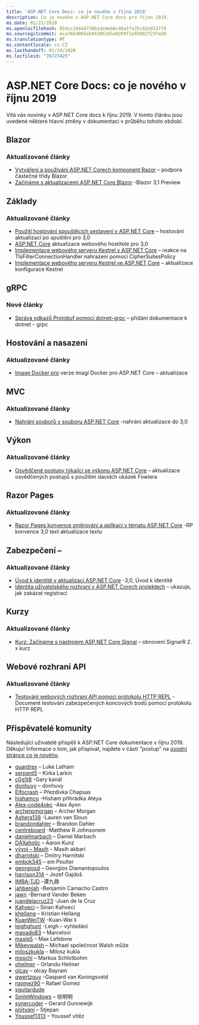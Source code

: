 ```yaml
---
title: 'ASP.NET Core Docs: co je nového v říjnu 2019'
description: Co je nového v ASP.NET Core docs pro říjen 2019.
ms.date: 01/21/2020
ms.openlocfilehash: 85dcc104a4738b1de4eb8c46a1fe25c02e913778
ms.sourcegitcommit: eca76bd065eb94386165a0269f1e95092f23fa58
ms.translationtype: MT
ms.contentlocale: cs-CZ
ms.lasthandoff: 01/24/2020
ms.locfileid: "76727425"
---
```

# <a name="aspnet-core-docs-whats-new-for-october-2019"></a>ASP.NET Core Docs: co je nového v říjnu 2019

Vítá vás novinky v ASP.NET Core docs k říjnu 2019. V tomto článku jsou uvedené některé hlavní změny v dokumentaci v průběhu tohoto období.

## <a name="blazor"></a>Blazor

### <a name="updated-articles"></a>Aktualizované články

- [Vytváření a používání ASP.NET Corech komponent Razor](../blazor/components.md) – podpora částečné třídy Blazor
- [Začínáme s aktualizacemi ASP.NET Core Blazor](../blazor/get-started.md) -Blazor 3,1 Preview

## <a name="fundamentals"></a>Základy

### <a name="updated-articles"></a>Aktualizované články

- [Použití hostování spouštěcích sestavení v ASP.NET Core](../fundamentals/host/platform-specific-configuration.md) – hostování aktualizací po spuštění pro 3,0
- [ASP.NET Core](../fundamentals/host/web-host.md) aktualizace webového hostitele pro 3,0
- [Implementace webového serveru Kestrel v ASP.NET Core](../fundamentals/servers/kestrel.md) – reakce na TlsFilterConnectionHandler nahrazení pomocí CipherSuitesPolicy
- [Implementace webového serveru Kestrel ve ASP.NET Core](../fundamentals/servers/kestrel.md) – aktualizace konfigurace Kestrel

## <a name="grpc"></a>gRPC

### <a name="new-articles"></a>Nové články

- [Správa odkazů Protobuf pomocí dotnet-grpc](../grpc/dotnet-grpc.md) – přidání dokumentace k dotnet – grpc

## <a name="hosting-and-deployment"></a>Hostování a nasazení

### <a name="updated-articles"></a>Aktualizované články

- [Image Docker pro](../host-and-deploy/docker/building-net-docker-images.md) verze imagí Docker pro ASP.NET Core – aktualizace

## <a name="mvc"></a>MVC

### <a name="updated-articles"></a>Aktualizované články

- [Nahrání souborů v souboru ASP.NET Core](../mvc/models/file-uploads.md) -nahrání aktualizace do 3,0

## <a name="performance"></a>Výkon

### <a name="updated-articles"></a>Aktualizované články

- [Osvědčené postupy týkající se výkonu ASP.NET Core](../performance/performance-best-practices.md) – aktualizace osvědčených postupů s použitím davidch ukázek Fowlera

## <a name="razor-pages"></a>Razor Pages

### <a name="updated-articles"></a>Aktualizované články

- [Razor Pages konvence směrování a aplikací v tématu ASP.NET Core](../razor-pages/razor-pages-conventions.md) -RP konvence 3,0 text aktualizace textu

## <a name="security"></a>Zabezpečení –

### <a name="updated-articles"></a>Aktualizované články

- [Úvod k identitě v aktualizaci ASP.NET Core](../security/authentication/identity.md) -3,0, Úvod k identitě
- [Identita uživatelského rozhraní v ASP.NET Corech projektech](../security/authentication/scaffold-identity.md) – ukazuje, jak zakázat registraci

## <a name="tutorials"></a>Kurzy

### <a name="updated-articles"></a>Aktualizované články

- [Kurz: Začínáme s nástrojem ASP.NET Core Signal](../tutorials/signalr.md) – obnovení SignarR 2. x kurz

## <a name="web-api"></a>Webové rozhraní API

### <a name="updated-articles"></a>Aktualizované články

- [Testování webových rozhraní API pomocí protokolu HTTP REPL](../web-api/http-repl.md) -Document testování zabezpečených koncových bodů pomocí protokolu HTTP REPL

## <a name="community-contributors"></a>Přispěvatelé komunity

Následující uživatelé přispěli k ASP.NET Core dokumentace v říjnu 2019. Děkuju! Informace o tom, jak přispívat, najdete v části "postup" na [úvodní stránce co je nového](index.yml).

- [guardrex](https://github.com/guardrex) – Luke Latham
- [serpent5](https://github.com/serpent5) – Kirka Larkin
- [c0g1t8](https://github.com/c0g1t8) -Gary kanál
- [donhuvy](https://github.com/donhuvy) – donhuvy
- [Elfocrash](https://github.com/Elfocrash) – Přezdívka Chapsas
- [hishamco](https://github.com/hishamco) -Hisham přihrádka Ateya
- [Alex-code4okc](https://github.com/alex-code4okc) -Alex Ayon
- [archerpmorgan](https://github.com/archerpmorgan) – Archer Morgan
- [Ashera138](https://github.com/Ashera138) -Lauren van Sloun
- [brandondahler](https://github.com/brandondahler) – Brandon Dahler
- [centreboard](https://github.com/centreboard) -Matthew R Johnsonem
- [danielmarbach](https://github.com/danielmarbach) – Daniel Marbach
- [DAXaholic](https://github.com/DAXaholic) – Aaron Kunz
- [vývoj – Masih](https://github.com/dev-masih) – Masih akbari
- [dharnitski](https://github.com/dharnitski) – Dmitry Harnitski
- [embok345](https://github.com/embok345) – em Poulter
- [georgiosd](https://github.com/georgiosd) – Georgios Diamantopoulos
- [harrison314](https://github.com/harrison314) – Jozef Gajdoš
- [IMBA-TJD](https://github.com/imba-tjd) -谭九鼎
- [jahbenjah](https://github.com/jahbenjah) -Benjamín Camacho Castro
- [jawn](https://github.com/jawn) -Bernard Vander Beken
- [juandelacruz23](https://github.com/juandelacruz23) -Juan de la Cruz
- [Kahveci](https://github.com/kahveci) – Sinan Kahveci
- [khellang](https://github.com/khellang) – Kristian Hellang
- [KuanWeiTW](https://github.com/KuanWeiTW) -Kuan-Wei li
- [leighghunt](https://github.com/leighghunt) -Leigh – vyhledání
- [mavado83](https://github.com/mavado83) – Marcelovi
- [maxle5](https://github.com/maxle5) – Max Lefebvre
- [Mikeywalsh](https://github.com/Mikeywalsh) – Michael společnost Walsh může
- [miloszkukla](https://github.com/miloszkukla) – Milosz kukla
- [msschl](https://github.com/msschl) – Markus Schlotbohm
- [ohelmer](https://github.com/ohelmer) – Orlandu Helmer
- [olcay](https://github.com/olcay) – olcay Bayram
- [qwertzguy](https://github.com/qwertzguy) -Gaspard van Koningsveld
- [rgomez90](https://github.com/rgomez90) – Rafael Gomez
- [sguitardude](https://github.com/sguitardude) 
- [SmiteWindows](https://github.com/SmiteWindows) – 徐明明
- [synercoder](https://github.com/synercoder) – Gerard Gunnewijk
- [plýtvání](https://github.com/wast) – Stjepan
- [Youssef1313](https://github.com/Youssef1313) – Youssef vítěz

